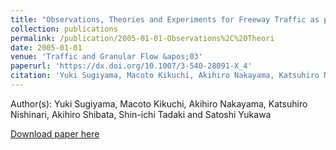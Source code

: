 ```yaml
---
title: "Observations, Theories and Experiments for Freeway Traffic as physics of Many-Body System"
collection: publications
permalink: /publication/2005-01-01-Observations%2C%20Theori
date: 2005-01-01
venue: 'Traffic and Granular Flow &apos;03'
paperurl: 'https://dx.doi.org/10.1007/3-540-28091-X_4'
citation: 'Yuki Sugiyama, Macoto Kikuchi, Akihiro Nakayama, Katsuhiro Nishinari, Akihiro Shibata, Shin-ichi Tadaki and Satoshi Yukawa, Observations, Theories and Experiments for Freeway Traffic as physics of Many-Body System, Traffic and Granular Flow &apos;03, 45, (2005)'
---
```


Author(s): Yuki Sugiyama, Macoto Kikuchi, Akihiro Nakayama, Katsuhiro Nishinari, Akihiro Shibata, Shin-ichi Tadaki and Satoshi Yukawa


<a href='https://dx.doi.org/10.1007/3-540-28091-X_4'>Download paper here</a>

